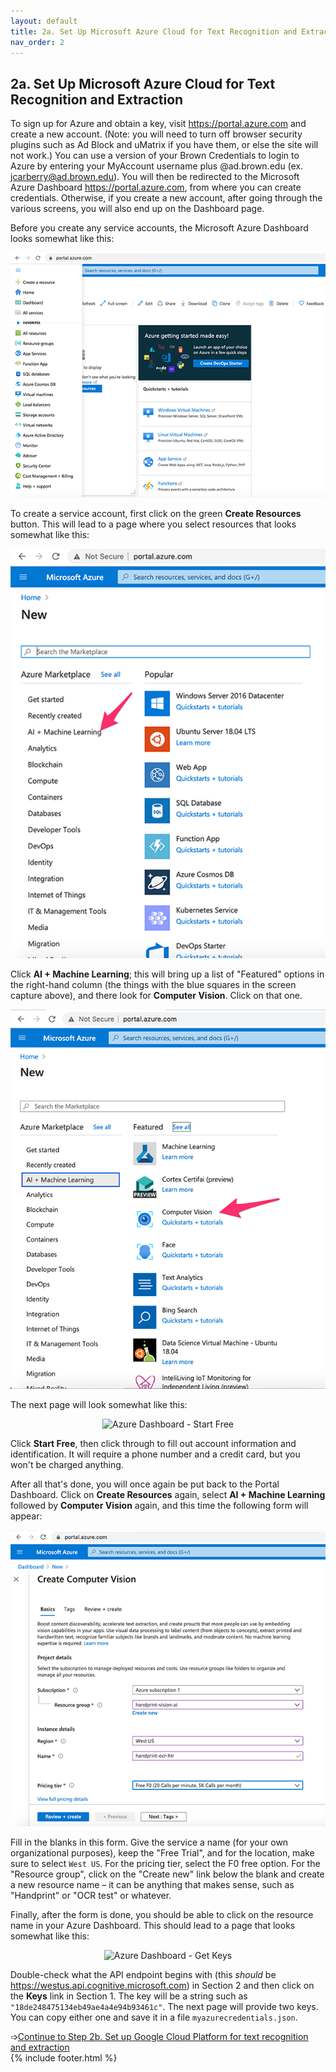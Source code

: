```yaml
---
layout: default
title: 2a. Set Up Microsoft Azure Cloud for Text Recognition and Extraction
nav_order: 2
---
```


## 2a. Set Up **Microsoft Azure Cloud** for Text Recognition and Extraction
To sign up for Azure and obtain a key, visit <a href="https://portal.azure.com" target="_blank">https://portal.azure.com</a> and create a new account.  (Note: you will need to turn off browser security plugins such as Ad&nbsp;Block and uMatrix if you have them, or else the site will not work.)  You can use a version of your Brown Credentials to login to Azure by entering your MyAccount username plus @ad.brown.edu (ex. jcarberry@ad.brown.edu). You will then be redirected to the Microsoft Azure Dashboard <a href="https://portal.azure.com" target="_blank">https://portal.azure.com</a>, from where you can create credentials. Otherwise, if you create a new account, after going through the various screens, you will also end up on the Dashboard page.

Before you create any service accounts, the Microsoft Azure Dashboard looks somewhat like this:

<p align="center">
<img alt="Azure Dashboard" src="https://github.com/ccarvel/handprint/raw/master/.graphics/01_azure_dashboard.png">

</p>

To create a service account, first click on the green **Create Resources** button.  This will lead to a page where you select resources that looks somewhat like this:

<p align="center">
<img alt="Create Azure resource - Select AI + Machine Learning" src="https://github.com/ccarvel/handprint/raw/master/.graphics/03_azure_ai_machine.png">
</p>

Click **AI + Machine Learning**; this will bring up a list of "Featured" options in the right-hand column (the things with the blue squares in the screen capture above), and there look for **Computer Vision**.  Click on that one.  

<p align="center">
<img alt="Azure Dashboard - Create Computer Vision" src="https://github.com/ccarvel/handprint/raw/master/.graphics/04_azure_computer_vision.png">
</p>

The next page will look somewhat like this:

<p align="center">
<img alt="Azure Dashboard - Start Free" src="https://github.com/ccarvel/handprint/raw/master/.graphics/azure-start-free-account.png">
</p>

Click **Start Free**, then click through to fill out account information and identification.  It will require a phone number and a credit card, but you won't be charged anything.

After all that's done, you will once again be put back to the Portal Dashboard.  Click on **Create Resources** again, select **AI + Machine Learning** followed by **Computer Vision** again, and this time the following form will appear:

<p align="center">
<img  alt="Azure Dashboard - Create Computer Vision" src="https://github.com/ccarvel/handprint/raw/master/.graphics/05_azure_create_cv.png">
</p>

Fill in the blanks in this form. Give the service a name (for your own organizational purposes), keep the "Free Trial", and for the location, make sure to select `West US`.  For the pricing tier, select the F0 free option.  For the "Resource group", click on the "Create new" link below the blank and create a new resource name &ndash; it can be anything that makes sense, such as "Handprint" or "OCR test" or whatever.

Finally, after the form is done, you should be able to click on the resource name in your Azure Dashboard.  This should lead to a page that looks somewhat like this:

<p align="center">
<img  alt="Azure Dashboard - Get Keys" src="https://github.com/ccarvel/handprint/raw/master/.graphics/azure-get-keys.png">
</p>

Double-check what the API endpoint begins with (this *should* be https://westus.api.cognitive.microsoft.com) in Section 2 and then click on the **Keys** link in Section 1. The key will be a string such as `"18de248475134eb49ae4a4e94b93461c"`. The next page will provide two keys.  You can copy either one and save it in a file `myazurecredentials.json`.

➩[Continue to Step 2b. Set up Google Cloud Platform for text recognition and extraction](step_2b_gcp.md)<br/>
{% include footer.html %}
